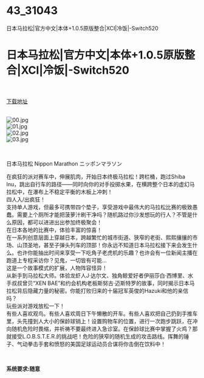 # 43_31043
日本马拉松|官方中文|本体+1.0.5原版整合|XCI|冷饭|-Switch520
# 日本马拉松|官方中文|本体+1.0.5原版整合|XCI|冷饭|-Switch520
 <br/></br>
[下载地址](https://www.switch520.cc/article/31043 "下载地址")
<br/></br>

<p><img title="00.jpg" src="https://www.switch520.cc/muke_img/2022_05_10_bb9ffb82ef625.jpg" alt="00.jpg"><br>
<img title="01.jpg" src="https://www.switch520.cc/muke_img/2022_05_10_49b072ba14c7a.jpg" alt="01.jpg"><br>
<img title="02.jpg" src="https://www.switch520.cc/muke_img/2022_05_10_6873f4507eb23.jpg" alt="02.jpg"><br>
<img title="03.jpg" src="https://www.switch520.cc/muke_img/2022_05_10_fe17b1643b6fe.jpg" alt="03.jpg"></p>
<p>&nbsp;</p>
<p>日本马拉松 Nippon Marathon ニッポンマラソン</p>
<p>在疯狂的派对赛车中，伸展肌肉，开始日本终极马拉松！跨栏桶，跑过Shiba Inu，跳出自行车的路径——同时向你的对手投掷水果，在横跨整个日本的虚幻马拉松中，在瀑布上不稳定平衡的木板上冲刺！<br>
四人入/出疯狂！<br>
支持单人游戏，但最多可携带四个垫子，享受游戏中最伟大的马拉松比赛的极致愚蠢。需要上个厕所才能把菠萝汁刷干净吗？随机路过你沙发想玩的行人？不管是什么原因，都可以进进出出参加终极聚会！<br>
在日本各地的比赛中，体验丰富的惊喜！<br>
在一系列创意层面上穿越日本，跨越繁忙的城市街道、狭窄的老街、熙熙攘攘的市场、山顶圣地，甚至子弹头列车的顶部！你永远不知道日本马拉松接下来会发生什么。也许你能抽出时间来享受一下吃角子老虎机的乐趣？也许会有一位新闻主播在跑道上专程采访你？见鬼，一切皆有可能…<br>
这是一个故事模式的扩展，人物阵容怪异！<br>
从新手到马拉松大师。体验龙虾人J·达尔文、独角鲸爱好者伊丽莎白·西博里、水手叔叔曾贝“XEN BAE”和约会机构老板斯努古·迈斯特罗的故事，同时揭示日本马拉松背后隐藏力量的秘密。你能打败归来的十届冠军英俊的Hazuki和他的亲信吗？<br>
玩些派对游戏放松一下！<br>
有些人喜欢观鸟。有些人喜欢周日下午懒散的开车。有些人喜欢把自己扔到手推车里，头先撞到人大小的保龄球销上！设置购物车的位置，进行一次跑步跳跃，在冲向随机危险时畏缩，并祈祷不要最终进入急诊室。在保龄球比赛中掌握了火鸡？那就接受L.O.B.S.T.E.R.的挑战吧！危险的狭窄的随机生成的攻击路线。挥舞的锤子、气动拳击手套和愤怒的美国足球运动员合谋将你击倒在饮料中！</p>
<p>&nbsp;</p>
<p><strong>系统要求:随意</strong></p>



